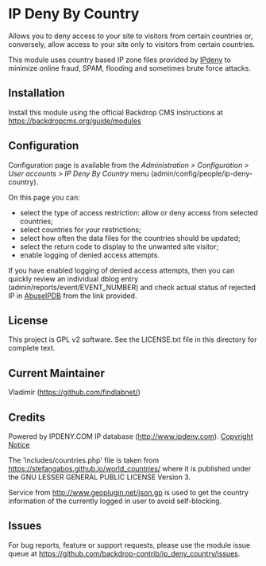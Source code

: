 IP Deny By Country
===============

Allows you to deny access to your site to visitors from certain countries or, conversely,
allow access to your site only to visitors from certain countries.

This module uses country based IP zone files provided by [IPdeny](https://www.ipdeny.com/) to minimize online fraud,
SPAM, flooding and sometimes brute force attacks.

Installation
------------

Install this module using the official Backdrop CMS instructions at
https://backdropcms.org/guide/modules

Configuration
-------------

Configuration page is available from the *Administration > Configuration >
User accounts > IP Deny By Country* menu (admin/config/people/ip-deny-country).

On this page you can:

- select the  type of access restriction: allow or deny access from selected countries;
- select countries for your restrictions;
- select how often the data files for the countries should be updated;
- select the return code to display to the unwanted site visitor;
- enable logging of denied access attempts.

If you have enabled logging of denied access attempts, then you can quickly review
an individual dblog entry (admin/reports/event/EVENT_NUMBER) and check actual status of
rejected IP in [AbuseIPDB](https://www.abuseipdb.com/) from the link provided.

License
-------

This project is GPL v2 software. See the LICENSE.txt file in this directory for
complete text.

Current Maintainer
------------------

Vladimir (https://github.com/findlabnet/)

Credits
------------------

Powered by IPDENY.COM IP database (http://www.ipdeny.com).  [Copyright Notice](https://www.ipdeny.com/copyright.php)

The 'includes/countries.php' file is taken from https://stefangabos.github.io/world_countries/ where it is published
under the GNU LESSER GENERAL PUBLIC LICENSE Version 3.

Service from http://www.geoplugin.net/json.gp is used to get the country information
of the currently logged in user to avoid self-blocking.

Issues
------

For bug reports, feature or support requests, please use the module
issue queue at https://github.com/backdrop-contrib/ip_deny_country/issues.
